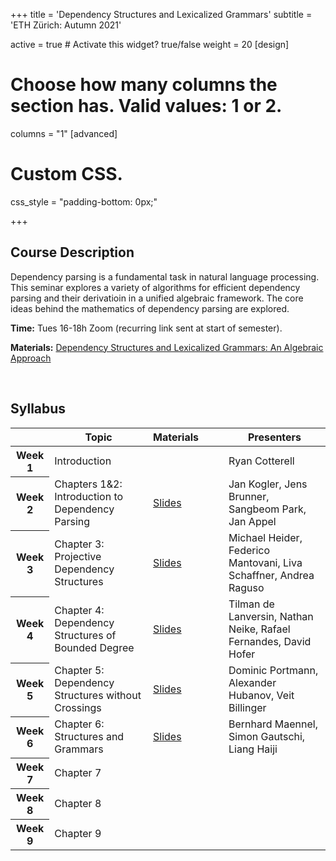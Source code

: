 +++
title = 'Dependency Structures and Lexicalized Grammars'
subtitle = 'ETH Zürich: Autumn 2021'


active = true  # Activate this widget? true/false
weight = 20
[design]
  # Choose how many columns the section has. Valid values: 1 or 2.
  columns = "1"
[advanced]
 # Custom CSS. 
 css_style = "padding-bottom: 0px;"

+++
## Course Description
Dependency parsing is a fundamental task in natural language processing. This seminar explores a variety of algorithms for efficient dependency parsing and their derivatioin in a unified algebraic framework. The core ideas behind the mathematics of dependency parsing are explored.

**Time:** Tues 16-18h Zoom (recurring link sent at start of semester). 

**Materials:** [Dependency Structures and Lexicalized Grammars: An Algebraic Approach](https://www.springer.com/gp/book/9783642145674)

<br/>

## Syllabus 
<table class="table">
  <head>
    <base target="_blank">
  </head>
  <thead>
    <tr>
      <th scope="col" style='white-space:nowrap'></th>
      <th scope="col" style='white-space:nowrap'>Topic</th>
      <th scope="col" style='white-space:nowrap'>Materials&emsp;&emsp;</th>
      <th scope="col" style='white-space:nowrap'>Presenters</th>
    </tr>
  </thead>
  <tbody>
    <tr>
      <th scope="row">Week 1</th>
      <td>Introduction</td>
      <td></td>
      <td>Ryan Cotterell</td>
    </tr>
    <tr>
      <th scope="row">Week 2</th>
      <td>Chapters 1&amp;2: Introduction to Dependency Parsing</td>
      <td><a href="https://drive.google.com/file/d/1xb7Hm7t6x2fJUBi2I4Ofke3jBXihVBTG/view?usp=sharing">Slides</a></td>
      <td>Jan Kogler, Jens Brunner, Sangbeom Park, Jan Appel</td>
    </tr>
    <tr>
      <th scope="row">Week 3</th>
      <td>Chapter 3: Projective Dependency Structures</td>
      <td><a href="https://drive.google.com/file/d/1bPNZ8dxHM9wvzhrjY2JALniO7YCwbiH4/view?usp=sharing">Slides</a></td>
      <td>Michael Heider, Federico Mantovani, Liva Schaffner, Andrea Raguso</td>
    </tr>
    <tr>
      <th scope="row">Week 4</th>
      <td>Chapter 4: Dependency Structures of Bounded Degree</td>
      <td><a href="https://drive.google.com/file/d/1SJ0XD0v-dvBEAJYkIGHARDG_xzzar7Ym/view?usp=sharing">Slides</a></td>
      <td>Tilman de Lanversin, Nathan Neike, Rafael Fernandes, David Hofer</td>
    </tr>
    <tr>
      <th scope="row">Week 5</th>
      <td>Chapter 5: Dependency Structures without Crossings</td>
      <td><a href="https://drive.google.com/file/d/1HzpeI0ZshTGOsNW9il4f8e84VaW15Hl0/view?usp=sharing">Slides</a></td>
      <td>Dominic Portmann, Alexander Hubanov, Veit Billinger</td>
    </tr>
    <tr>
      <th scope="row">Week 6</th>
      <td>Chapter 6: Structures and Grammars</td>
      <td><a href="https://drive.google.com/file/d/1NblEDRaNHGxVVTBvFjE609UWva7XyPUn/view?usp=sharing">Slides</a></td>
      <td>Bernhard Maennel, Simon Gautschi, Liang Haiji</td>
    </tr>
    <tr>
      <th scope="row">Week 7</th>
      <td>Chapter 7</td>
      <td></td>
      <td></td>
    </tr>
    <tr>
      <th scope="row">Week 8</th>
      <td>Chapter 8</td>
      <td></td>
      <td></td>
    </tr>
     <tr>
      <th scope="row">Week 9</th>
      <td>Chapter 9</td>
      <td></td>
      <td></td>
    </tr>
</tbody>
</table>

<br/>

